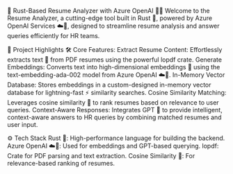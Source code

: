 🦀 Rust-Based Resume Analyzer with Azure OpenAI 💼📄
Welcome to the Resume Analyzer, a cutting-edge tool built in Rust 🦀, powered by Azure OpenAI Services ☁️🤖, designed to streamline resume analysis and answer queries efficiently for HR teams.

🚀 Project Highlights
🛠 Core Features:
Extract Resume Content: Effortlessly extracts text 📄 from PDF resumes using the powerful lopdf crate.
Generate Embeddings: Converts text into high-dimensional embeddings 🔢 using the text-embedding-ada-002 model from Azure OpenAI ☁️🤖.
In-Memory Vector Database: Stores embeddings in a custom-designed in-memory vector database for lightning-fast ⚡ similarity searches.
Cosine Similarity Matching: Leverages cosine similarity 📐 to rank resumes based on relevance to user queries.
Context-Aware Responses: Integrates GPT 🤖 to provide intelligent, context-aware answers to HR queries by combining matched resumes and user input.

⚙️ Tech Stack
Rust 🦀: High-performance language for building the backend.
Azure OpenAI ☁️🤖: Used for embeddings and GPT-based querying.
lopdf: Crate for PDF parsing and text extraction.
Cosine Similarity 📐: For relevance-based ranking of resumes.
